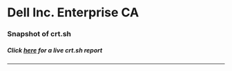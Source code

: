 # Dell Inc. Enterprise CA
### Snapshot of crt.sh
##### Click [here](https://crt.sh/?q=7160A0D841B1C5C120A08C92DE2326483D90D9BFCE1984BDD6FF4AB6B7D273C3) for a live crt.sh report

---
